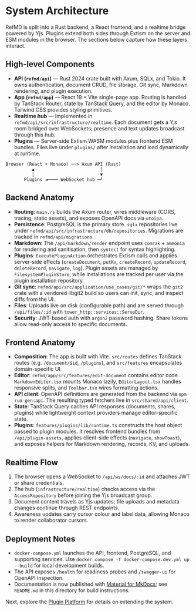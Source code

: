 # System Architecture

RefMD is split into a Rust backend, a React frontend, and a realtime bridge powered by Yjs. Plugins extend both sides through Extism on the server and ESM modules in the browser. The sections below capture how these layers interact.

## High-level Components

- **API (`refmd/api`)** — Rust 2024 crate built with Axum, SQLx, and Tokio. It owns authentication, document CRUD, file storage, Git sync, Markdown rendering, and plugin execution.
- **App (`refmd/app`)** — React 19 + Vite single-page app. Routing is handled by TanStack Router, state by TanStack Query, and the editor by Monaco. Tailwind CSS provides styling primitives.
- **Realtime hub** — Implemented in `refmd/api/src/infrastructure/realtime`. Each document gets a Yjs room bridged over WebSockets; presence and text updates broadcast through this hub.
- **Plugins** — Server-side Extism WASM modules plus frontend ESM bundles. Files live under `plugins/` after installation and load dynamically at runtime.

```
Browser (React + Monaco) ──> Axum API (Rust)
          ▲                         │
          │                         ▼
       Plugins ◄──── WebSocket hub ─┘
```

## Backend Anatomy

- **Routing**: `main.rs` builds the Axum router, wires middleware (CORS, tracing, static assets), and exposes OpenAPI docs via `utoipa`.
- **Persistence**: PostgreSQL is the primary store. `sqlx` repositories live under `refmd/api/src/infrastructure/db/repositories`. Migrations are tracked in `refmd/api/migrations`.
- **Markdown**: The `/api/markdown/render` endpoint uses `comrak` + `ammonia` for rendering and sanitisation, then `syntect` for syntax highlighting.
- **Plugins**: `ExecutePluginAction` orchestrates Extism calls and applies server-side effects (`createDocument`, `putKv`, `createRecord`, `updateRecord`, `deleteRecord`, `navigate`, `log`). Plugin assets are managed by `FilesystemPluginStore`, while installations are tracked per user via the plugin installation repository.
- **Git sync**: `refmd/api/src/application/use_cases/git/*` wraps the `git2` crate with a vendored libgit2 build so users can init, sync, and inspect diffs from the UI.
- **Files**: Uploads live on disk (configurable path) and are served through `/api/files/:id` with `tower_http::services::ServeDir`.
- **Security**: JWT-based auth with `argon2` password hashing. Share tokens allow read-only access to specific documents.

## Frontend Anatomy

- **Composition**: The app is built with Vite. `src/routes` defines TanStack routes (e.g. `/document/$id`, `/plugins`), and `src/features` encapsulates domain-specific UI.
- **Editor**: `refmd/app/src/features/edit-document` contains editor code. `MarkdownEditor.tsx` mounts Monaco lazily, `EditorLayout.tsx` handles responsive splits, and `Toolbar.tsx` wires formatting actions.
- **API client**: OpenAPI definitions are generated from the backend via `npm run gen:api`. The resulting typed fetchers live in `src/shared/api/client`.
- **State**: TanStack Query caches API responses (documents, shares, plugins) while lightweight context providers manage editor-specific state.
- **Plugins**: `features/plugins/lib/runtime.ts` constructs the host object passed to plugin modules. It resolves frontend bundles from `/api/plugin-assets`, applies client-side effects (`navigate`, `showToast`), and exposes helpers for Markdown rendering, records, KV, and uploads.

## Realtime Flow

1. The browser opens a WebSocket to `/api/ws/docs/:id` and attaches JWT or share credentials.
2. The hub (`infrastructure/realtime`) checks access via the `AccessRepository` before joining the Yjs broadcast group.
3. Document content travels as Yjs updates; file uploads and metadata changes continue through REST endpoints.
4. Awareness updates carry cursor colour and label data, allowing Monaco to render collaborator cursors.

## Deployment Notes

- `docker-compose.yml` launches the API, frontend, PostgreSQL, and supporting services. Use `docker compose -f docker-compose.dev.yml up --build` for local development builds.
- The API exposes `/health` for readiness probes and `/swagger-ui` for OpenAPI inspection.
- Documentation is now published with [Material for MkDocs](https://squidfunk.github.io/mkdocs-material/); see `README.md` in this directory for build instructions.

Next, explore the [Plugin Platform](plugins/index.md) for details on extending the system.
